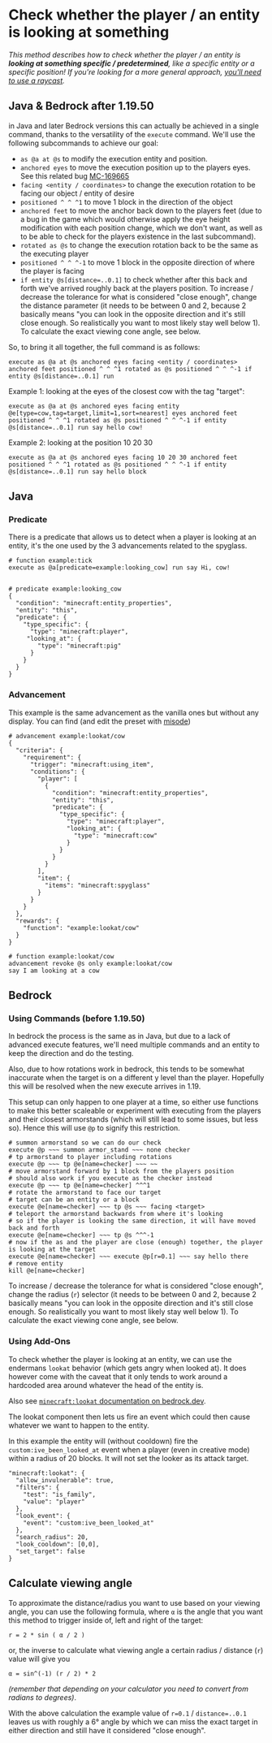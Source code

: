 # Check whether the player / an entity is looking at something

_This method describes how to check whether the player / an entity is **looking at something specific / predetermined**, like a specific entity or a specific position! If you're looking for a more general approach, [you'll need to use a raycast](/wiki/questions/raycast)._

## Java & Bedrock after 1.19.50

in Java and later Bedrock versions this can actually be achieved in a single command, thanks to the versatility of the `execute` command. We'll use the following subcommands to achieve our goal:

- `as @a at @s` to modify the execution entity and position.  
- `anchored eyes` to move the execution position up to the players eyes. See this related bug [MC-169665](https://bugs.mojang.com/browse/MC-169665)
- `facing <entity / coordinates>` to change the execution rotation to be facing our object / entity of desire  
- `positioned ^ ^ ^1` to move 1 block in the direction of the object  
- `anchored feet` to move the anchor back down to the players feet (due to a bug in the game which would otherwise apply the eye height modification with each position change, which we don't want, as well as to be able to check for the players existence in the last subcommand).
- `rotated as @s` to change the execution rotation back to be the same as the executing player
- `positioned ^ ^ ^-1` to move 1 block in the opposite direction of where the player is facing
- `if entity @s[distance=..0.1]` to check whether after this back and forth we've arrived roughly back at the players position. To increase / decrease the tolerance for what is considered "close enough", change the distance parameter (it needs to be between 0 and 2, because 2 basically means "you can look in the opposite direction and it's still close enough. So realistically you want to most likely stay well below 1). To calculate the exact viewing cone angle, see below.

So, to bring it all together, the full command is as follows:

    execute as @a at @s anchored eyes facing <entity / coordinates> anchored feet positioned ^ ^ ^1 rotated as @s positioned ^ ^ ^-1 if entity @s[distance=..0.1] run

Example 1: looking at the eyes of the closest cow with the tag "target":

    execute as @a at @s anchored eyes facing entity @e[type=cow,tag=target,limit=1,sort=nearest] eyes anchored feet positioned ^ ^ ^1 rotated as @s positioned ^ ^ ^-1 if entity @s[distance=..0.1] run say hello cow!

Example 2: looking at the position 10 20 30

    execute as @a at @s anchored eyes facing 10 20 30 anchored feet positioned ^ ^ ^1 rotated as @s positioned ^ ^ ^-1 if entity @s[distance=..0.1] run say hello block

## Java

### Predicate
There is a predicate that allows us to detect when a player is looking at an entity, it's the one used by the 3 advancements related to the spyglass.

    # function example:tick
    execute as @a[predicate=example:looking_cow] run say Hi, cow!
    

    # predicate example:looking_cow
    {
      "condition": "minecraft:entity_properties",
      "entity": "this",
      "predicate": {
        "type_specific": {
          "type": "minecraft:player",
         "looking_at": {
            "type": "minecraft:pig"
          }
        }
      }
    }

### Advancement
This example is the same advancement as the vanilla ones but without any display.
You can find (and edit the preset with [misode](https://misode.github.io/advancement/?version=1.20.5&preset=adventure/spyglass_at_ghast))

    # advancement example:lookat/cow
    {
      "criteria": {
        "requirement": {
          "trigger": "minecraft:using_item",
          "conditions": {
            "player": [
              {
                "condition": "minecraft:entity_properties",
                "entity": "this",
                "predicate": {
                  "type_specific": {
                    "type": "minecraft:player",
                    "looking_at": {
                      "type": "minecraft:cow"
                    }
                  }
                }
              }
            ],
            "item": {
              "items": "minecraft:spyglass"
            }
          }
        }
      },
      "rewards": {
        "function": "example:lookat/cow"
      }
    }

    # function example:lookat/cow
    advancement revoke @s only example:lookat/cow
    say I am looking at a cow

## Bedrock

### Using Commands (before 1.19.50)

In bedrock the process is the same as in Java, but due to a lack of advanced execute features, we'll need multiple commands and an entity to keep the direction and do the testing.

Also, due to how rotations work in bedrock, this tends to be somewhat inaccurate when the target is on a different y level than the player. Hopefully this will be resolved when the new execute arrives in 1.19.

This setup can only happen to one player at a time, so either use functions to make this better scaleable or experiment with executing from the players and their closest armorstands (which will still lead to some issues, but less so). Hence this will use `@p` to signify this restriction.


    # summon armorstand so we can do our check
    execute @p ~~~ summon armor_stand ~~~ none checker
    # tp armorstand to player including rotations
    execute @p ~~~ tp @e[name=checker] ~~~ ~~
    # move armorstand forward by 1 block from the players position
    # should also work if you execute as the checker instead
    execute @p ~~~ tp @e[name=checker] ^^^1
    # rotate the armorstand to face our target
    # target can be an entity or a block
    execute @e[name=checker] ~~~ tp @s ~~~ facing <target>
    # teleport the armorstand backwards from where it's looking
    # so if the player is looking the same direction, it will have moved back and forth 
    execute @e[name=checker] ~~~ tp @s ^^^-1
    # now if the as and the player are close (enough) together, the player is looking at the target
    execute @e[name=checker] ~~~ execute @p[r=0.1] ~~~ say hello there
    # remove entity
    kill @e[name=checker]

To increase / decrease the tolerance for what is considered "close enough", change the radius (`r`) selector (it needs to be between 0 and 2, because 2 basically means "you can look in the opposite direction and it's still close enough. So realistically you want to most likely stay well below 1). To calculate the exact viewing cone angle, see below.

### Using Add-Ons

To check whether the player is looking at an entity, we can use the endermans `lookat` behavior (which gets angry when looked at). It does however come with the caveat that it only tends to work around a hardcoded area around whatever the head of the entity is.

Also see [`minecraft:lookat` documentation on bedrock.dev](https://bedrock.dev/docs/stable/Entities#minecraft%3Alookat).

The lookat component then lets us fire an event which could then cause whatever we want to happen to the entity.

In this example the entity will (without cooldown) fire the `custom:ive_been_looked_at` event when a player (even in creative mode) within a radius of 20 blocks. It will not set the looker as its attack target.

    "minecraft:lookat": {
      "allow_invulnerable": true,
      "filters": {
        "test": "is_family",
        "value": "player"
      },
      "look_event": {
        "event": "custom:ive_been_looked_at"
      },
      "search_radius": 20,
      "look_cooldown": [0,0],
      "set_target": false
    }


## Calculate viewing angle

To approximate the distance/radius you want to use based on your viewing angle, you can use the following formula, where `α` is the angle that you want this method to trigger inside of, left and right of the target:

    r = 2 * sin ( α / 2 )

or, the inverse to calculate what viewing angle a certain radius / distance (`r`) value will give you

    α = sin^(-1) (r / 2) * 2

_(remember that depending on your calculator you need to convert from radians to degrees)_.

With the above calculation the example value of `r=0.1` / `distance=..0.1` leaves us with roughly a 6° angle by which we can miss the exact target in either direction and still have it considered "close enough".
